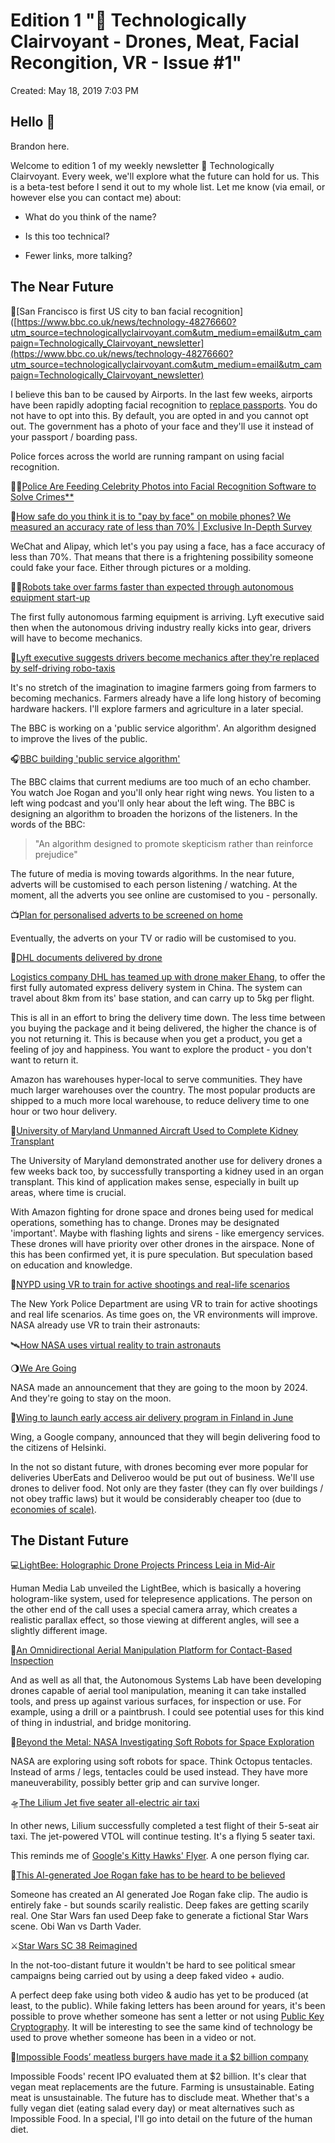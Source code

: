 # Edition 1 "🔮 Technologically Clairvoyant - Drones, Meat, Facial Recongition, VR - Issue #1"

Created: May 18, 2019 7:03 PM

## **Hello 👋**

Brandon here.

Welcome to edition 1 of my weekly newsletter 🔮 Technologically Clairvoyant. Every week, we'll explore what the future can hold for us. This is a beta-test before I send it out to my whole list. Let me know (via email, or however else you can contact me) about:

- What do you think of the name?

- Is this too technical?

- Fewer links, more talking?

## **The Near Future**

🌉[San Francisco is first US city to ban facial recognition]([https://www.bbc.co.uk/news/technology-48276660?utm_source=technologicallyclairvoyant.com&utm_medium=email&utm_campaign=Technologically_Clairvoyant_newsletter](https://www.bbc.co.uk/news/technology-48276660?utm_source=technologicallyclairvoyant.com&utm_medium=email&utm_campaign=Technologically_Clairvoyant_newsletter)

I believe this ban to be caused by Airports. In the last few weeks, airports have been rapidly adopting facial recognition to [replace passports](https://twitter.com/jetblue/status/1118512763683385347?lang=en?utm_source=technologicallyclairvoyant.com&utm_medium=email&utm_campaign=Technologically_Clairvoyant_newsletter). You do not have to opt into this. By default, you are opted in and you cannot opt out. The government has a photo of your face and they'll use it instead of your passport / boarding pass. 

Police forces across the world are running rampant on using facial recognition.

👮‍♀️[Police Are Feeding Celebrity Photos into Facial Recognition Software to Solve Crimes**](**[https://www.vice.com/en_us/article/xwngn3/police-are-feeding-celebrity-photos-into-facial-recognition-software-to-solve-crimes?utm_source=technologicallyclairvoyant.com&utm_medium=email&utm_campaign=Technologically_Clairvoyant_newsletter](https://www.vice.com/en_us/article/xwngn3/police-are-feeding-celebrity-photos-into-facial-recognition-software-to-solve-crimes?utm_source=technologicallyclairvoyant.com&utm_medium=email&utm_campaign=Technologically_Clairvoyant_newsletter))

🤳[How safe do you think it is to "pay by face" on mobile phones? We measured an accuracy rate of less than 70% | Exclusive In-Depth Survey]([https://docs.google.com/document/d/17re3ozqOlgg0rGg9RJVJlsmnGTyy3CQuHruXIwnMScE/edit?usp=embed_facebook&usp=embed_facebook&usp=embed_facebook&usp=embed_facebook?utm_source=technologicallyclairvoyant.com&utm_medium=email&utm_campaign=Technologically_Clairvoyant_newsletter](https://docs.google.com/document/d/17re3ozqOlgg0rGg9RJVJlsmnGTyy3CQuHruXIwnMScE/edit?usp=embed_facebook&usp=embed_facebook&usp=embed_facebook&usp=embed_facebook?utm_source=technologicallyclairvoyant.com&utm_medium=email&utm_campaign=Technologically_Clairvoyant_newsletter))

WeChat and Alipay, which let's you pay using a face, has a face accuracy of less than 70%. That means that there is a frightening possibility someone could fake your face. Either through pictures or a molding.

👩‍🌾[Robots take over farms faster than expected through autonomous equipment start-up](https://www.independent.co.uk/life-style/gadgets-and-tech/robots-farming-autonomous-equipment-canada-australia-a8919836.html?utm_source=technologicallyclairvoyant.com&utm_medium=email&utm_campaign=Technologically_Clairvoyant_newsletter)

The first fully autonomous farming equipment is arriving. Lyft executive said then when the autonomous driving industry really kicks into gear, drivers will have to become mechanics.

🚕[Lyft executive suggests drivers become mechanics after they're replaced by self-driving robo-taxis]([https://www.businessinsider.com/lyft-drivers-should-become-mechanics-for-self-driving-cars-after-being-replaced-by-robo-taxis-2019-5?IR=T&r=US?utm_source=technologicallyclairvoyant.com&utm_medium=email&utm_campaign=Technologically_Clairvoyant_newsletter](https://www.businessinsider.com/lyft-drivers-should-become-mechanics-for-self-driving-cars-after-being-replaced-by-robo-taxis-2019-5?IR=T&r=US?utm_source=technologicallyclairvoyant.com&utm_medium=email&utm_campaign=Technologically_Clairvoyant_newsletter))

It's no stretch of the imagination to imagine farmers going from farmers to becoming mechanics. Farmers already have a life long history of becoming hardware hackers. I'll explore farmers and agriculture in a later special.

The BBC is working on a 'public service algorithm'. An algorithm designed to improve the lives of the public.

🎧[BBC building 'public service algorithm'](https://www.bbc.co.uk/news/entertainment-arts-48252226?utm_source=technologicallyclairvoyant.com&utm_medium=email&utm_campaign=Technologically_Clairvoyant_newsletter)

The BBC claims that current mediums are too much of an echo chamber. You watch Joe Rogan and you'll only hear right wing news. You listen to a left wing podcast and you'll only hear about the left wing. The BBC is designing an algorithm to broaden the horizons of the listeners. In the words of the BBC:

> "An algorithm designed to promote skepticism rather than reinforce prejudice"

The future of media is moving towards algorithms. In the near future, adverts will be customised to each person listening / watching. At the moment, all the adverts you see online are customised to you - personally.

📺[Plan for personalised adverts to be screened on home](https://www.thetimes.co.uk/article/plan-for-personalised-adverts-to-be-screened-on-home-tvs-8bqm5x08r?utm_source=technologicallyclairvoyant.com&utm_medium=email&utm_campaign=Technologically_Clairvoyant_newsletter)

Eventually, the adverts on your TV or radio will be customised to you.

🚁[DHL documents delivered by drone]([https://www.youtube.com/watch?v=4qh4EzXofAk?utm_source=technologicallyclairvoyant.com&utm_medium=email&utm_campaign=Technologically_Clairvoyant_newsletter](https://www.youtube.com/watch?v=4qh4EzXofAk?utm_source=technologicallyclairvoyant.com&utm_medium=email&utm_campaign=Technologically_Clairvoyant_newsletter))

[Logistics company DHL has teamed up with drone maker Ehang]([https://www.smartcitiesworld.net/news/news/dhl-launches-its-first-regular-urban-drone-delivery-service-4189?utm_source=technologicallyclairvoyant.com&utm_medium=email&utm_campaign=Technologically_Clairvoyant_newsletter](https://www.smartcitiesworld.net/news/news/dhl-launches-its-first-regular-urban-drone-delivery-service-4189?utm_source=technologicallyclairvoyant.com&utm_medium=email&utm_campaign=Technologically_Clairvoyant_newsletter)), to offer the first fully automated express delivery system in China. The system can travel about 8km from its' base station, and can carry up to 5kg per flight.

This is all in an effort to bring the delivery time down. The less time between you buying the package and it being delivered, the higher the chance is of you not returning it. This is because when you get a product, you get a feeling of joy and happiness. You want to explore the product - you don't want to return it.

Amazon has warehouses hyper-local to serve communities. They have much larger warehouses over the country. The most popular products are shipped to a much more local warehouse, to reduce delivery time to one hour or two hour delivery.

🏥[University of Maryland Unmanned Aircraft Used to Complete Kidney Transplant]([https://www.youtube.com/watch?v=RNYCCbCpAlM?utm_source=technologicallyclairvoyant.com&utm_medium=email&utm_campaign=Technologically_Clairvoyant_newsletter](https://www.youtube.com/watch?v=RNYCCbCpAlM?utm_source=technologicallyclairvoyant.com&utm_medium=email&utm_campaign=Technologically_Clairvoyant_newsletter))

The University of Maryland demonstrated another use for delivery drones a few weeks back too, by successfully transporting a kidney used in an organ transplant. This kind of application makes sense, especially in built up areas, where time is crucial.

With Amazon fighting for drone space and drones being used for medical operations, something has to change. Drones may be designated 'important'. Maybe with flashing lights and sirens - like emergency services. These drones will have priority over other drones in the airspace. None of this has been confirmed yet, it is pure speculation. But speculation based on education and knowledge.

🔫[NYPD using VR to train for active shootings and real-life scenarios]([https://www.youtube.com/watch?v=VZyhQZSTIGQ?utm_source=technologicallyclairvoyant.com&utm_medium=email&utm_campaign=Technologically_Clairvoyant_newsletter](https://www.youtube.com/watch?v=VZyhQZSTIGQ?utm_source=technologicallyclairvoyant.com&utm_medium=email&utm_campaign=Technologically_Clairvoyant_newsletter))

The New York Police Department are using VR to train for active shootings and real life scenarios. As time goes on, the VR environments will improve. NASA already use VR to train their astronauts:

🛰[How NASA uses virtual reality to train astronauts]([https://spacecenter.org/how-nasa-uses-virtual-reality-to-train-astronauts/?utm_source=technologicallyclairvoyant.com&utm_medium=email&utm_campaign=Technologically_Clairvoyant_newsletter](https://spacecenter.org/how-nasa-uses-virtual-reality-to-train-astronauts/?utm_source=technologicallyclairvoyant.com&utm_medium=email&utm_campaign=Technologically_Clairvoyant_newsletter))

🌖[We Are Going]([https://www.youtube.com/watch?v=vl6jn-DdafM?utm_source=technologicallyclairvoyant.com&utm_medium=email&utm_campaign=Technologically_Clairvoyant_newsletter](https://www.youtube.com/watch?v=vl6jn-DdafM?utm_source=technologicallyclairvoyant.com&utm_medium=email&utm_campaign=Technologically_Clairvoyant_newsletter))

NASA made an announcement that they are going to the moon by 2024. And they're going to stay on the moon.

🥑[Wing to launch early access air delivery program in Finland in June]([https://medium.com/wing-aviation/wing-to-launch-early-access-air-delivery-program-in-finland-in-june-13f8c1537ff2?utm_source=technologicallyclairvoyant.com&utm_medium=email&utm_campaign=Technologically_Clairvoyant_newsletter](https://medium.com/wing-aviation/wing-to-launch-early-access-air-delivery-program-in-finland-in-june-13f8c1537ff2?utm_source=technologicallyclairvoyant.com&utm_medium=email&utm_campaign=Technologically_Clairvoyant_newsletter))

Wing, a Google company, announced that they will begin delivering food to the citizens of Helsinki.

In the not so distant future, with drones becoming ever more popular for deliveries UberEats and Deliveroo would be put out of business. We'll use drones to deliver food. Not only are they faster (they can fly over buildings / not obey traffic laws) but it would be considerably cheaper too (due to [economies of scale)](https://en.wikipedia.org/wiki/Economies_of_scale?utm_source=technologicallyclairvoyant.com&utm_medium=email&utm_campaign=Technologically_Clairvoyant_newsletter).

## **The Distant Future**

💻[LightBee: Holographic Drone Projects Princess Leia in Mid-Air]([https://www.youtube.com/watch?v=u44pZdE1lEo?utm_source=technologicallyclairvoyant.com&utm_medium=email&utm_campaign=Technologically_Clairvoyant_newsletter](https://www.youtube.com/watch?v=u44pZdE1lEo?utm_source=technologicallyclairvoyant.com&utm_medium=email&utm_campaign=Technologically_Clairvoyant_newsletter))

Human Media Lab unveiled the LightBee, which is basically a hovering hologram-like system, used for telepresence applications. The person on the other end of the call uses a special camera array, which creates a realistic parallax effect, so those viewing at different angles, will see a slightly different image.

🔨[An Omnidirectional Aerial Manipulation Platform for Contact-Based Inspection]([https://www.youtube.com/watch?v=-RCQmaKvsL0?utm_source=technologicallyclairvoyant.com&utm_medium=email&utm_campaign=Technologically_Clairvoyant_newsletter](https://www.youtube.com/watch?v=-RCQmaKvsL0?utm_source=technologicallyclairvoyant.com&utm_medium=email&utm_campaign=Technologically_Clairvoyant_newsletter))

And as well as all that, the Autonomous Systems Lab have been developing drones capable of aerial tool manipulation, meaning it can take installed tools, and press up against various surfaces, for inspection or use. For example, using a drill or a paintbrush. I could see potential uses for this kind of thing in industrial, and bridge monitoring.

🐙[Beyond the Metal: NASA Investigating Soft Robots for Space Exploration]([https://www.youtube.com/watch?v=_4BTGgJjHog?utm_source=technologicallyclairvoyant.com&utm_medium=email&utm_campaign=Technologically_Clairvoyant_newsletter](https://www.youtube.com/watch?v=_4BTGgJjHog?utm_source=technologicallyclairvoyant.com&utm_medium=email&utm_campaign=Technologically_Clairvoyant_newsletter))

NASA are exploring using soft robots for space. Think Octopus tentacles. Instead of arms / legs, tentacles could be used instead. They have more maneuverability, possibly better grip and can survive longer.

🛸[The Lilium Jet five seater all-electric air taxi]([https://www.youtube.com/watch?v=8qotuu8JjQM?utm_source=technologicallyclairvoyant.com&utm_medium=email&utm_campaign=Technologically_Clairvoyant_newsletter](https://www.youtube.com/watch?v=8qotuu8JjQM?utm_source=technologicallyclairvoyant.com&utm_medium=email&utm_campaign=Technologically_Clairvoyant_newsletter))

In other news, Lilium successfully completed a test flight of their 5-seat air taxi. The jet-powered VTOL will continue testing. It's a flying 5 seater taxi.

This reminds me of [Google's Kitty Hawks' Flyer]([https://flyer.aero/?utm_source=technologicallyclairvoyant.com&utm_medium=email&utm_campaign=Technologically_Clairvoyant_newsletter](https://flyer.aero/?utm_source=technologicallyclairvoyant.com&utm_medium=email&utm_campaign=Technologically_Clairvoyant_newsletter)). A one person flying car.

🤖[This AI-generated Joe Rogan fake has to be heard to be believed]([https://www.theverge.com/2019/5/17/18629024/joe-rogan-ai-fake-voice-clone-deepfake-dessa?utm_source=technologicallyclairvoyant.com&utm_medium=email&utm_campaign=Technologically_Clairvoyant_newsletter](https://www.theverge.com/2019/5/17/18629024/joe-rogan-ai-fake-voice-clone-deepfake-dessa?utm_source=technologicallyclairvoyant.com&utm_medium=email&utm_campaign=Technologically_Clairvoyant_newsletter))

Someone has created an AI generated Joe Rogan fake clip. The audio is entirely fake - but sounds scarily realistic. Deep fakes are getting scarily real. One Star Wars fan used Deep fake to generate a fictional Star Wars scene. Obi Wan vs Darth Vader.

⚔[Star Wars SC 38 Reimagined]([https://www.youtube.com/watch?v=to2SMng4u1k?utm_source=technologicallyclairvoyant.com&utm_medium=email&utm_campaign=Technologically_Clairvoyant_newsletter](https://www.youtube.com/watch?v=to2SMng4u1k?utm_source=technologicallyclairvoyant.com&utm_medium=email&utm_campaign=Technologically_Clairvoyant_newsletter))

In the not-too-distant future it wouldn't be hard to see political smear campaigns being carried out by using a deep faked video + audio.

A perfect deep fake using both video & audio has yet to be produced (at least, to the public). While faking letters has been around for years, it's been possible to prove whether someone has sent a letter or not using [Public Key Cryptography](https://skerritt.blog/how-does-public-key-cryptography-work/?utm_source=technologicallyclairvoyant.com&utm_medium=email&utm_campaign=Technologically_Clairvoyant_newsletter). It will be interesting to see the same kind of technology be used to prove whether someone has been in a video or not.

🍔[Impossible Foods’ meatless burgers have made it a $2 billion company](https://www.notion.so/%5B%3Chttps://www.vox.com/future-perfect/2019/5/13/18617828/impossible-foods-meatless-burgers-investors%3E%5D(%3Chttps://www.vox.com/future-perfect/2019/5/13/18617828/impossible-foods-meatless-burgers-investors%3E?utm_source=technologicallyclairvoyant.com&utm_medium=email&utm_campaign=Technologically_Clairvoyant_newsletter))

Impossible Foods' recent IPO evaluated them at $2 billion. It's clear that vegan meat replacements are the future. Farming is unsustainable. Eating meat is unsustainable. The future has to disclude meat. Whether that's a fully vegan diet (eating salad every day) or meat alternatives such as Impossible Food. In a special, I'll go into detail on the future of the human diet.